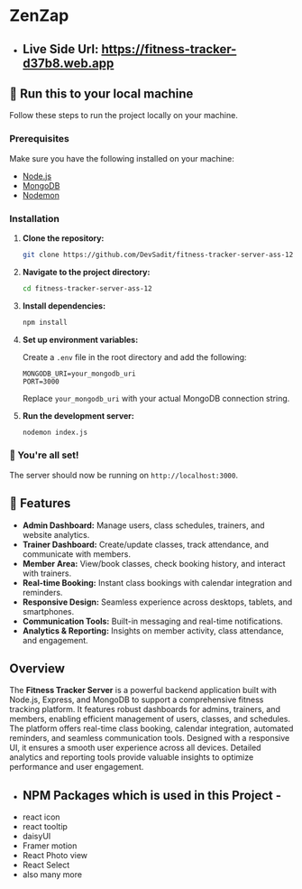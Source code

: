 
# ZenZap
- ## Live Side Url: https://fitness-tracker-d37b8.web.app

## 🚀 Run this to your local machine

Follow these steps to run the project locally on your machine.

### Prerequisites

Make sure you have the following installed on your machine:
- [Node.js](https://nodejs.org/)
- [MongoDB](https://www.mongodb.com/)
- [Nodemon](https://nodemon.io/)

### Installation

1. **Clone the repository:**

    ```bash
    git clone https://github.com/DevSadit/fitness-tracker-server-ass-12.git
    ```

2. **Navigate to the project directory:**

    ```bash
    cd fitness-tracker-server-ass-12
    ```

3. **Install dependencies:**

    ```bash
    npm install
    ```

4. **Set up environment variables:**

    Create a `.env` file in the root directory and add the following:

    ```env
    MONGODB_URI=your_mongodb_uri
    PORT=3000
    ```

    Replace `your_mongodb_uri` with your actual MongoDB connection string.

5. **Run the development server:**

    ```bash
    nodemon index.js
    ```

### 🎉 You're all set!

The server should now be running on `http://localhost:3000`.


## 🌟 Features

- **Admin Dashboard:** Manage users, class schedules, trainers, and website analytics.
- **Trainer Dashboard:** Create/update classes, track attendance, and communicate with members.
- **Member Area:** View/book classes, check booking history, and interact with trainers.
- **Real-time Booking:** Instant class bookings with calendar integration and reminders.
- **Responsive Design:** Seamless experience across desktops, tablets, and smartphones.
- **Communication Tools:** Built-in messaging and real-time notifications.
- **Analytics & Reporting:** Insights on member activity, class attendance, and engagement.

## Overview

The **Fitness Tracker Server** is a powerful backend application built with Node.js, Express, and MongoDB to support a comprehensive fitness tracking platform. It features robust dashboards for admins, trainers, and members, enabling efficient management of users, classes, and schedules. The platform offers real-time class booking, calendar integration, automated reminders, and seamless communication tools. Designed with a responsive UI, it ensures a smooth user experience across all devices. Detailed analytics and reporting tools provide valuable insights to optimize performance and user engagement.


-  ## NPM Packages which is used in this Project -
- react icon
- react tooltip
- daisyUI
- Framer motion
- React Photo view
- React Select
- also many more
